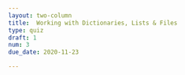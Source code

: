 ```yaml
---
layout: two-column
title:  Working with Dictionaries, Lists & Files
type: quiz
draft: 1
num: 3
due_date: 2020-11-23

---
```


